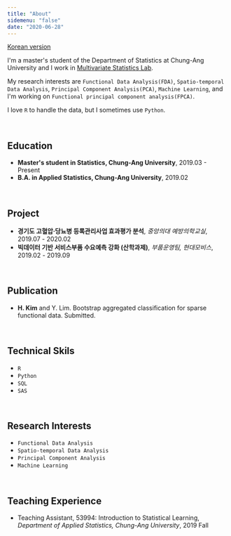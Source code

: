 ```yaml
---
title: "About"
sidemenu: "false"
date: "2020-06-28"
---
```



[Korean version](/about)

I'm a master's student of the Department of Statistics at Chung-Ang University and I work in [Multivariate Statistics Lab](https://sites.google.com/site/yaejilim/).

My research interests are `Functional Data Analysis(FDA)`, `Spatio-temporal Data Analysis`, `Principal Component Analysis(PCA)`, `Machine Learning`, and I'm working on `Functional principal component analysis(FPCA)`.

I love `R` to handle the data, but I sometimes use `Python`.

<br>

## Education
- **Master's student in Statistics, Chung-Ang University**, 2019.03 - Present
- **B.A. in Applied Statistics, Chung-Ang University**, 2019.02

<br>

## Project
- **경기도 고혈압·당뇨병 등록관리사업 효과평가 분석**, *중앙의대 예방의학교실*, 2019.07 - 2020.02
- **빅데이터 기반 서비스부품 수요예측 강화 (산학과제)**, *부품운영팀, 현대모비스*, 2019.02 - 2019.09

<br>

## Publication
- **H. Kim** and Y. Lim. Bootstrap aggregated classification for sparse functional data. Submitted.

<br>

## Technical Skils
- `R`
- `Python`
- `SQL`
- `SAS`

<br>

## Research Interests
- `Functional Data Analysis`
- `Spatio-temporal Data Analysis`
- `Principal Component Analysis`
- `Machine Learning`

<br>

## Teaching Experience
- Teaching Assistant, 53994: Introduction to Statistical Learning, *Department of Applied Statistics, Chung-Ang University*, 2019 Fall